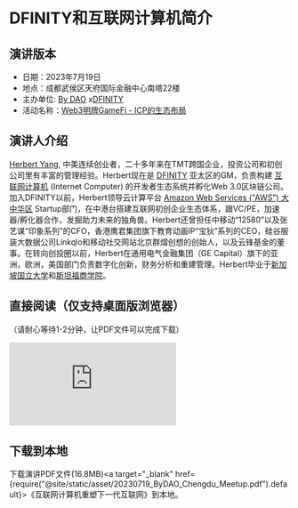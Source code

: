 # DFINITY和互联网计算机简介

## 演讲版本

- 日期：2023年7月19日
- 地点：成都武侯区天府国际金融中心南塔22楼
- 主办单位: [By DAO](https://twitter.com/BYDAO_CN) x[DFINITY](https://twitter.com/dfinity)
- 活动名称：[Web3明牌GameFi - ICP的生态布局](https://twitter.com/BYDAO_CN/status/1679761120456998912)

## 演讲人介绍

[Herbert Yang](https://herbertyang.xyz/), 中美连续创业者，二十多年来在TMT跨国企业，投资公司和初创公司里有丰富的管理经验。Herbert现在是 [DFINITY](https://dfinity.org/) 亚太区的GM，负责构建 [互联网计算机](https://internetcomputer.org/)  (Internet Computer) 的开发者生态系统并孵化Web 3.0区块链公司。加入DFINITY以前，Herbert领导云计算平台 [Amazon Web Services ("AWS") 大中华区](https://www.amazonaws.cn/) Startup部门，在中港台搭建互联网初创企业生态体系，跟VC/PE，加速器/孵化器合作，发掘助力未来的独角兽。Herbert还曾担任中移动“12580”以及张艺谋“印象系列”的CFO，香港鹰君集团旗下教育动画IP“宝狄”系列的CEO，硅谷服装大数据公司Linkqlo和移动社交网站北京群熠创想的创始人，以及云锋基金的董事。在转向创投圈以前，Herbert在通用电气金融集团（GE Capital）旗下的亚洲，欧洲，美国部门负责数字化创新，财务分析和重建管理。Herbert毕业于[新加坡国立大学](https://nus.edu.sg/)和[斯坦福商学院](https://www.gsb.stanford.edu/)。

## 直接阅读（仅支持桌面版浏览器）

（请耐心等待1-2分钟，让PDF文件可以完成下载）
<!--
<div class="video-container">
    <iframe src={require("@site/static/asset/20230617_Tintin_Meetup.pdf").default} scrolling="no" frameborder="no" allowfullscreen="true" with="100%" height="auto">
    </iframe>
</div>
-->

<div class="video-container">
    <iframe src="https://ic123.xyz/assets/files/20230719_ByDAO_Chengdu_Meetup-182e410d288bb696da630b92ad2be85e.pdf" scrolling="no" frameborder="no" allowfullscreen="true" with="100%" height="auto">
    </iframe>
</div>

## 下载到本地

下载演讲PDF文件(16.8MB)<a target="\_blank" href={require("@site/static/asset/20230719_ByDAO_Chengdu_Meetup.pdf").default}>《互联网计算机重塑下一代互联网》</a>到本地。